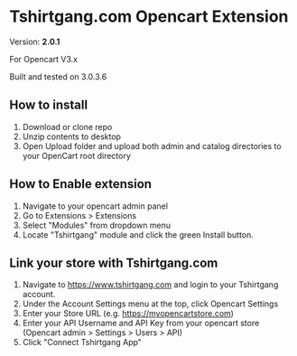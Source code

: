 # Tshirtgang.com Opencart Extension

Version: **2.0.1**

For Opencart V3.x

Built and tested on 3.0.3.6

## How to install
1. Download or clone repo
2. Unzip contents to desktop
3. Open Upload folder and upload both admin and catalog directories to your OpenCart root directory

## How to Enable extension
1. Navigate to your opencart admin panel
2. Go to Extensions > Extensions
3. Select "Modules" from dropdown menu
4. Locate "Tshirtgang" module and click the green Install button.

## Link your store with Tshirtgang.com
1. Navigate to https://www.tshirtgang.com and login to your Tshirtgang account.
2. Under the Account Settings menu at the top, click Opencart Settings
3. Enter your Store URL (e.g. https://myopencartstore.com)
4. Enter your API Username and API Key from your opencart store (Opencart admin > Settings > Users > API)
5. Click "Connect Tshirtgang App"
